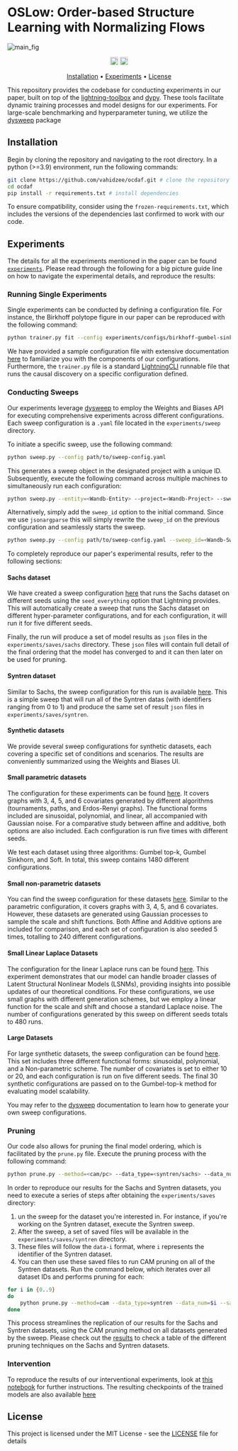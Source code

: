 # OSLow: Order-based Structure Learning with Normalizing Flows

![main_fig](https://github.com/vahidzee/ocdaf/assets/33608325/2352686b-965b-44d9-bd88-ee8b20ce7588)

<p align="center" markdown="1">
    <img src="https://img.shields.io/badge/Python-3.10-green.svg" alt="Python Version" height="18">
    <a href="https://arxiv.org/"><img src="https://img.shields.io/badge/arXiv-TODO-blue.svg" alt="arXiv" height="18"></a>
</p>

<p align="center">
  <a href="#installation">Installation</a> •
  <a href="#experiments">Experiments</a> •
  <a href="#license">License</a>
</p>

This repository provides the codebase for conducting experiments in our paper, built on top of the  [lightning-toolbox](https://github.com/vahidzee/lightning-toolbox) and [dypy](https://github.com/vahidzee/dypy). These tools facilitate dynamic training processes and model designs for our experiments. For large-scale benchmarking and hyperparameter tuning, we utilize the [dysweep](https://github.com/HamidrezaKmK/dysweep) package

## Installation
Begin by cloning the repository and navigating to the root directory. In a python (>=3.9) environment, run the following commands:
```bash
git clone https://github.com/vahidzee/ocdaf.git # clone the repository
cd ocdaf
pip install -r requirements.txt # install dependencies
```

To ensure compatibility, consider using the `frozen-requirements.txt`, which includes the versions of the dependencies last confirmed to work with our code.

## Experiments

The details for all the experiments mentioned in the paper can be found [`experiments`](https://github.com/vahidzee/ocdaf/tree/main/experiments/). Please read through the following for a big picture guide line on how to navigate the experimental details, and reproduce the results:
### Running Single Experiments

Single experiments can be conducted by defining a configuration file. For instance, the Birkhoff polytope figure in our paper can be reproduced with the following command:

```bash
python trainer.py fit --config experiments/configs/birkhoff-gumbel-sinkhorn.yaml --seed_everything=555
```

We have provided a sample configuration file with extensive documentation [here]((./experiments/examples/example-discovery.yaml)) to familiarize you with the components of our configurations. Furthermore, the `trainer.py` file is a standard [LightningCLI](https://lightning.ai/docs/pytorch/stable/api/lightning.pytorch.cli.LightningCLI.html) runnable file that runs the causal discovery on a specific configuration defined. 

### Conducting Sweeps

Our experiments leverage [dysweep](https://github.com/HamidrezaKmK/dysweep) to employ the Weights and Biases API for executing comprehensive experiments across different configurations. Each sweep configuration is a `.yaml` file located in the `experiments/sweep` directory.

To initiate a specific sweep, use the following command:

```bash
python sweep.py --config path/to/sweep-config.yaml
```

This generates a sweep object in the designated project with a unique ID. Subsequently, execute the following command across multiple machines to simultaneously run each configuration:

```bash
python sweep.py --entity=<Wandb-Entity> --project=<Wandb-Project> --sweep_id=<Wandb-Sweep-id> --count=<#-of-configurations-to-run>
```

Alternatively, simply add the `sweep_id` option to the initial command. Since we use `jsonargparse` this will simply rewrite the `sweep_id` on the previous configuration and seamlessly starts the sweep.

```bash
python sweep.py --config path/to/sweep-config.yaml --sweep_id=<Wandb-Sweep-id>
```

To completely reproduce our paper's experimental results, refer to the following sections:

#### Sachs dataset

We have created a sweep configuration [here](./experiments/sweep/sachs.yaml) that runs the Sachs dataset on different seeds using the `seed_everything` option that Lightning provides. This will automatically create a sweep that runs the Sachs dataset on different hyper-parameter configurations, and for each configuration, it will run it for five different seeds.

Finally, the run will produce a set of model results as `json` files in the `experiments/saves/sachs` directory. These `json` files will contain full detail of the final ordering that the model has converged to and it can then later on be used for pruning.

#### Syntren dataset
Similar to Sachs, the sweep configuration for this run is available [here](./experiments/sweep/syntren.yaml). This is a simple sweep that will run all of the Syntren datas (with identifiers ranging from 0 to 1) and produce the same set of result `json` files in `experiments/saves/syntren`.

#### Synthetic datasets

We provide several sweep configurations for synthetic datasets, each covering a specific set of conditions and scenarios. The results are conveniently summarized using the Weights and Biases UI.

#### Small parametric datasets

The configuration for these experiments can be found [here](./experiments/sweep/synthetic-param-gaussian-small.yaml). It covers graphs with 3, 4, 5, and 6 covariates generated by different algorithms (tournaments, paths, and Erdos-Renyi graphs). The functional forms included are sinusoidal, polynomial, and linear, all accompanied with Gaussian noise. For a comparative study between affine and additive, both options are also included. Each configuration is run five times with different seeds. 

We test each dataset using three algorithms: Gumbel top-k, Gumbel Sinkhorn, and Soft. In total, this sweep contains 1480 different configurations.

#### Small non-parametric datasets

You can find the sweep configuration for these datasets [here](./experiments/sweep/synthetic-non-param.yaml). Similar to the parametric configuration, it covers graphs with 3, 4, 5, and 6 covariates. However, these datasets are generated using Gaussian processes to sample the scale and shift functions. Both Affine and Additive options are included for comparison, and each set of configuration is also seeded 5 times, totalling to 240 different configurations.

#### Small Linear Laplace Datasets

The configuration for the linear Laplace runs can be found [here](./experiments/sweep/synthetic-linear-laplace.yaml). This experiment demonstrates that our model can handle broader classes of Latent Structural Nonlinear Models (LSNMs), providing insights into possible updates of our theoretical conditions. For these configurations, we use small graphs with different generation schemes, but we employ a linear function for the scale and shift and choose a standard Laplace noise. The number of configurations generated by this sweep on different seeds totals to 480 runs.

#### Large Datasets

For large synthetic datasets, the sweep configuration can be found [here](./experiments/sweep/synthetic-large.yaml). This set includes three different functional forms: sinusoidal, polynomial, and a Non-parametric scheme. The number of covariates is set to either 10 or 20, and each configuration is run on five different seeds. The final 30 synthetic configurations are passed on to the Gumbel-top-k method for evaluating model scalability.

You may refer to the [dysweep](https://github.com/HamidrezaKmK/dysweep) documentation to learn how to generate your own sweep configurations.

### Pruning

Our code also allows for pruning the final model ordering, which is facilitated by the `prune.py` file. Execute the pruning process with the following command:

```bash
python prune.py --method=<cam/pc> --data_type=<syntren/sachs> --data_num=<data_id (Optional)> --order=<dash-separated-ordering> --saved_permutations_dir=<directory-to-saved-permutations> 
```

In order to reproduce our results for the Sachs and Syntren datasets, you need to execute a series of steps after obtaining the `experiments/saves` directory:

1. un the sweep for the dataset you're interested in. For instance, if you're working on the Syntren dataset, execute the Syntren sweep.
2. After the sweep, a set of saved files will be available in the `experiments/saves/syntren` directory.
3. These files will follow the `data-i` format, where `i` represents the identifier of the Syntren dataset.
4. You can then use these saved files to run CAM pruning on all of the Syntren datasets. Run the command below, which iterates over all dataset IDs and performs pruning for each:

```bash
for i in {0..9}
do
    python prune.py --method=cam --data_type=syntren --data_num=$i --saved_permutations_dir=experiments/saves/syntren/data-$i
done
```
This process streamlines the replication of our results for the Sachs and Syntren datasets, using the CAM pruning method on all datasets generated by the sweep. Please check out the [results](./experiments/results/prune_results.csv) to check a table of the different pruning techniques on the Sachs and Syntren datasets. 

### Intervention
To reproduce the results of our interventional experiments, look at [this notebook](./experiments/intervention/results.ipynb) for further instructions.
The resulting checkpoints of the trained models are also available [here](./experiments/intervention/checkpoints/)

## License

This project is licensed under the MIT License - see the [LICENSE](LICENSE) file for details
